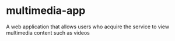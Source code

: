 # multimedia-app
A web application that allows users who acquire the service to view multimedia content such as videos
